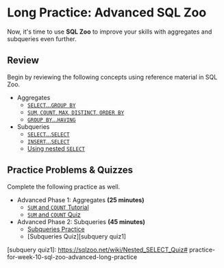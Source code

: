 # Long Practice: Advanced SQL Zoo

Now, it's time to use **SQL Zoo** to improve your skills with aggregates and
subqueries even further.

## Review

Begin by reviewing the following concepts using reference material in SQL Zoo.

* Aggregates
  * [`SELECT`...`GROUP BY`][aggregates reference1]
  * [`SUM`, `COUNT`, `MAX`, `DISTINCT`, `ORDER BY`][aggregates reference2]
  * [`GROUP BY`...`HAVING`][aggregates reference3]
* Subqueries
  * [`SELECT`...`SELECT`][subquery reference1]
  * [`INSERT`...`SELECT`][subquery reference2]
  * [Using nested `SELECT`][subquery reference3]

## Practice Problems & Quizzes

Complete the following practice as well.

* Advanced Phase 1: Aggregates __(25 minutes)__
  * [`SUM` and `COUNT` Tutorial][aggregates tutorial1]
  * [`SUM` and `COUNT` Quiz][aggregates quiz1]
* Advanced Phase 2: Subqueries __(45 minutes)__
  * [Subqueries Practice][subquery tutorial1]
  * [Subqueries Quiz][subquery quiz1]

[aggregates reference1]: https://sqlzoo.net/wiki/SELECT_.._GROUP_BY
[aggregates reference2]: https://sqlzoo.net/wiki/Using_SUM,_Count,_MAX,_DISTINCT_and_ORDER_BY
[aggregates reference3]: https://sqlzoo.net/wiki/Using_GROUP_BY_and_HAVING.

[aggregates tutorial1]: https://sqlzoo.net/wiki/SUM_and_COUNT
[aggregates quiz1]: https://sqlzoo.net/wiki/SUM_and_COUNT_Quiz

[subquery reference1]: https://sqlzoo.net/wiki/SELECT_.._SELECT
[subquery reference2]: https://sqlzoo.net/wiki/INSERT_.._SELECT
[subquery reference3]: https://sqlzoo.net/wiki/Using_nested_SELECT

[subquery tutorial1]: https://sqlzoo.net/wiki/SELECT_within_SELECT_Tutorial
[subquery quiz1]: https://sqlzoo.net/wiki/Nested_SELECT_Quiz# practice-for-week-10-sql-zoo-advanced-long-practice
